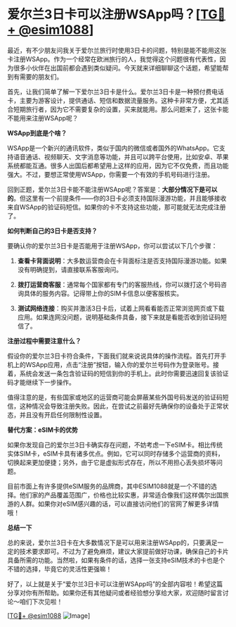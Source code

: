 # 爱尔兰3日卡可以注册WSApp吗？[[TG💪+ @esim1088](https://t.me/s/esim1088)]

最近，有不少朋友问我关于爱尔兰旅行时使用3日卡的问题，特别是能不能用这张卡注册WSApp。作为一个经常在欧洲旅行的人，我觉得这个问题很有代表性，因为很多小伙伴在出国前都会遇到类似疑问。今天就来详细聊聊这个话题，希望能帮到有需要的朋友们。

首先，让我们简单了解一下爱尔兰3日卡是什么。爱尔兰3日卡是一种预付费电话卡，主要为游客设计，提供通话、短信和数据流量服务。这种卡非常方便，尤其适合短期旅行者，因为它不需要复杂的设置，买来就能用。那么问题来了，这张卡能不能用来注册WSApp呢？

**WSApp到底是个啥？**

WSApp是一个新兴的通讯软件，类似于国内的微信或者国外的WhatsApp。它支持语音通话、视频聊天、文字消息等功能，并且可以跨平台使用，比如安卓、苹果系统都能互通。很多人出国后都希望用上这样的应用，因为它不仅免费，而且功能强大。不过，要想正常使用WSApp，你需要一个有效的手机号码进行注册。

回到正题，爱尔兰3日卡能不能注册WSApp呢？答案是：**大部分情况下是可以的**。但这里有一个前提条件——你的3日卡必须支持国际漫游功能，并且能够接收来自WSApp的验证码短信。如果你的卡不支持这些功能，那可能就无法完成注册了。

**如何判断自己的3日卡是否支持？**

要确认你的爱尔兰3日卡是否能用于注册WSApp，你可以尝试以下几个步骤：

1. **查看卡背面说明**：大多数运营商会在卡背面标注是否支持国际漫游功能。如果没有明确提到，请直接联系客服询问。
   
2. **拨打运营商客服**：通常每个国家都有专门的客服热线，你可以拨打这个号码咨询具体的服务内容。记得带上你的SIM卡信息以便客服核实。

3. **测试网络连接**：购买并激活3日卡后，试着上网看看能否正常浏览网页或下载应用。如果连网没问题，说明基础条件具备，接下来就是看能否收到验证码短信了。

**注册过程中需要注意什么？**

假设你的爱尔兰3日卡符合条件，下面我们就来说说具体的操作流程。首先打开手机上的WSApp应用，点击“注册”按钮，输入你的爱尔兰号码作为登录账号。接着，系统会发送一条包含验证码的短信到你的手机上。此时你需要迅速回复该验证码才能继续下一步操作。

值得注意的是，有些国家或地区的运营商可能会屏蔽某些外国号码发送的验证码短信，这种情况会导致注册失败。因此，在尝试之前最好先确保你的设备处于正常状态，并且没有开启任何限制性设置。

**替代方案：eSIM卡的优势**

如果你发现自己的爱尔兰3日卡确实存在问题，不妨考虑一下eSIM卡。相比传统实体SIM卡，eSIM卡具有诸多优点。例如，它可以同时存储多个运营商的资料，切换起来更加便捷；另外，由于它是虚拟形式存在，所以不用担心丢失损坏等问题。

目前市面上有许多提供eSIM服务的品牌商，其中ESIM1088就是一个不错的选择。他们家的产品覆盖范围广，价格也比较实惠，非常适合像我们这样偶尔出国旅游的人群。如果你对eSIM感兴趣的话，可以直接访问他们的官网了解更多详情哦！

**总结一下**

总的来说，爱尔兰3日卡在大多数情况下是可以用来注册WSApp的，只要满足一定的技术要求即可。不过为了避免麻烦，建议大家提前做好功课，确保自己的卡片具备所需的功能。当然啦，如果有条件的话，选择一张支持eSIM技术的卡也是个不错的选择，毕竟它的灵活性更强嘛！

好了，以上就是关于“爱尔兰3日卡可以注册WSApp吗”的全部内容啦！希望这篇分享对你有所帮助。如果你还有其他疑问或者经验想分享给大家，欢迎随时留言讨论～咱们下次见啦！

[[TG💪+ @esim1088](https://t.me/s/esim1088) ![Image](https://i.postimg.cc/4NQfJmqS/Snipaste-2025-05-13-00-14-12.png)]